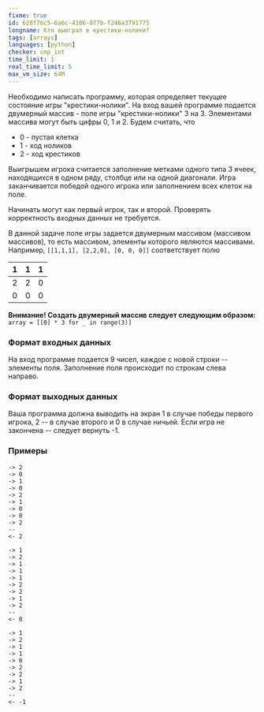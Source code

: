 ```yaml
---
fixme: true
id: 628f76c5-6a6c-4106-877b-f246a3791775
longname: Кто выиграл в крестики-нолики?
tags: [arrays]
languages: [python]
checker: cmp_int
time_limit: 1
real_time_limit: 5
max_vm_size: 64M
---
```



Необходимо написать программу, которая определяет текущее состояние игры "крестики-нолики". На вход вашей программе подается двумерный массив - поле игры "крестики-нолики" 3 на 3. Элементами массива могут быть цифры 0, 1 и 2. Будем считать, что

* 0 - пустая клетка
* 1 - ход ноликов
* 2 - ход крестиков

Выигрышем игрока считается заполнение метками одного типа 3 ячеек, находящихся в одном ряду, столбце или на одной диагонали. Игра заканчивается победой одного игрока или заполнением всех клеток на поле.

Начинать могут как первый игрок, так и второй. Проверять корректность входных данных не требуется. 

В данной задаче поле игры задается двумерным массивом (массивом массивов), то есть массивом, элементы которого являются массивами. Например, `[[1,1,1], [2,2,0], [0, 0, 0]]` соответствует полю 

| 1 | 1 | 1 |
|---|---|---|
| 2 | 2 | 0 |
| 0 | 0 | 0 |


**Внимание! Создать двумерный массив следует следующим образом:** `array = [[0] * 3 for _ in range(3)]`

### Формат входных данных

На вход программе подается 9 чисел, каждое с новой строки -- элементы поля. Заполнение поля происходит по строкам слева направо.

### Формат выходных данных

Ваша программа должна выводить на экран 1 в случае победы первого игрока, 2 -- в случае второго и 0 в случае ничьей. Если игра не закончена -- следует вернуть -1.

### Примеры

```
-> 2
-> 0
-> 1
-> 0
-> 2
-> 1
-> 0
-> 0
-> 2
--
<- 2
```

```
-> 1
-> 2
-> 1
-> 1
-> 1
-> 2
-> 2
-> 1
-> 2
--
<- 0
```

```
-> 1
-> 2
-> 1
-> 1
-> 0
-> 2
-> 2
-> 1
-> 2
--
<- -1
```

